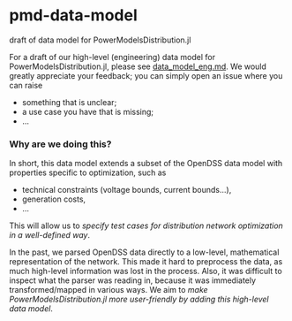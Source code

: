 # pmd-data-model
draft of data model for PowerModelsDistribution.jl

For a draft of our high-level (engineering) data model for PowerModelsDistribution.jl, please see [data_model_eng.md](data_model_eng.md). 
We would greatly appreciate your feedback; you can simply open an issue where you can raise
- something that is unclear;
- a use case you have that is missing;
- ...

### Why are we doing this?
In short, this data model extends a subset of the OpenDSS data model with properties specific to optimization, such as
- technical constraints (voltage bounds, current bounds...),
- generation costs,
- ...

This will allow us to *specify test cases for distribution network optimization in a well-defined way*. 

In the past, we parsed OpenDSS data directly to a low-level, mathematical representation of the network. 
This made it hard to preprocess the data, as much high-level information was lost in the process.
Also, it was difficult to inspect what the parser was reading in, because it was immediately transformed/mapped in various ways.
We aim to *make PowerModelsDistribution.jl more user-friendly by adding this high-level data model*.


